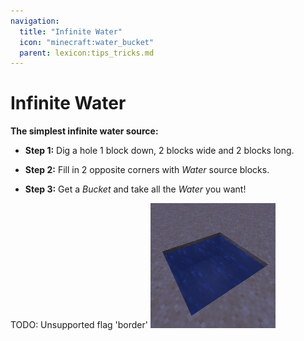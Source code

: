 ```yaml
---
navigation:
  title: "Infinite Water"
  icon: "minecraft:water_bucket"
  parent: lexicon:tips_tricks.md
---
```


# Infinite Water

__The simplest infinite water source:__ 

- __Step 1:__ Dig a hole 1 block down, 2 blocks wide and 2 blocks long. 

- __Step 2:__ Fill in 2 opposite corners with *Water* source blocks. 

- __Step 3:__ Get a *Bucket* and take all the *Water* you want!



TODO: Unsupported flag 'border'
![](infinite_water_source.png)

